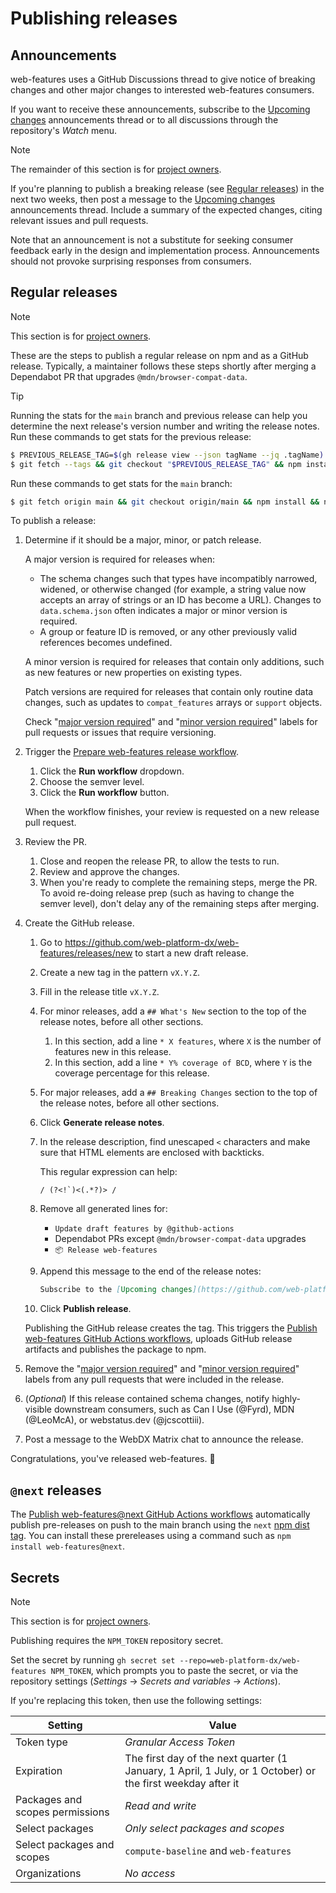 # Publishing releases

## Announcements

web-features uses a GitHub Discussions thread to give notice of breaking changes and other major changes to interested web-features consumers.

If you want to receive these announcements, subscribe to the [Upcoming changes](https://github.com/web-platform-dx/web-features/discussions/2613) announcements thread or to all discussions through the repository's _Watch_ menu.

> [!NOTE]
> The remainder of this section is for [project owners](../GOVERNANCE.md#roles-and-responsibilities).

If you're planning to publish a breaking release (see [Regular releases](#regular-releases)) in the next two weeks, then post a message to the [Upcoming changes](https://github.com/web-platform-dx/web-features/discussions/2613) announcements thread.
Include a summary of the expected changes, citing relevant issues and pull requests.

Note that an announcement is not a substitute for seeking consumer feedback early in the design and implementation process.
Announcements should not provoke surprising responses from consumers.

## Regular releases

> [!NOTE]
> This section is for [project owners](../GOVERNANCE.md#roles-and-responsibilities).

These are the steps to publish a regular release on npm and as a GitHub release.
Typically, a maintainer follows these steps shortly after merging a Dependabot PR that upgrades `@mdn/browser-compat-data`.

> [!TIP]
> 
> Running the stats for the `main` branch and previous release can help you determine the next release's version number and writing the release notes.
> Run these commands to get stats for the previous release:
> 
> ```sh
> $ PREVIOUS_RELEASE_TAG=$(gh release view --json tagName --jq .tagName)
> $ git fetch --tags && git checkout "$PREVIOUS_RELEASE_TAG" && npm install && npx tsx ./scripts/stats.ts
> ```
> Run these commands to get stats for the `main` branch:
> 
> ```sh
> $ git fetch origin main && git checkout origin/main && npm install && npx tsx ./scripts/stats.ts
> ```

To publish a release:

1. Determine if it should be a major, minor, or patch release.

   A major version is required for releases when:

   - The schema changes such that types have incompatibly narrowed, widened, or otherwise changed (for example, a string value now accepts an array of strings or an ID has become a URL). Changes to `data.schema.json` often indicates a major or minor version is required.
   - A group or feature ID is removed, or any other previously valid references becomes undefined.

   A minor version is required for releases that contain only additions, such as new features or new properties on existing types.

   Patch versions are required for releases that contain only routine data changes, such as updates to `compat_features` arrays or `support` objects.

   Check "[major version required][major-version]" and "[minor version required][minor-version]" labels for pull requests or issues that require versioning.

1. Trigger the [Prepare web-features release workflow](https://github.com/web-platform-dx/web-features/actions/workflows/prepare_release.yml).

   1. Click the **Run workflow** dropdown.
   1. Choose the semver level.
   1. Click the **Run workflow** button.

   When the workflow finishes, your review is requested on a new release pull request.

1. Review the PR.

   1. Close and reopen the release PR, to allow the tests to run.
   1. Review and approve the changes.
   1. When you're ready to complete the remaining steps, merge the PR.
      To avoid re-doing release prep (such as having to change the semver level), don't delay any of the remaining steps after merging.

1. Create the GitHub release.

   1. Go to https://github.com/web-platform-dx/web-features/releases/new to start a new draft release.
   1. Create a new tag in the pattern `vX.Y.Z`.
   1. Fill in the release title `vX.Y.Z`.
   1. For minor releases, add a `## What's New` section to the top of the release notes, before all other sections.

      1. In this section, add a line `* X features`, where `X` is the number of features new in this release.
      1. In this section, add a line `* Y% coverage of BCD`, where `Y` is the coverage percentage for this release.

   1. For major releases, add a `## Breaking Changes` section to the top of the release notes, before all other sections.
   1. Click **Generate release notes**.
   1. In the release description, find unescaped `<` characters and make sure that HTML elements are enclosed with backticks.

      This regular expression can help:

      ```regex
      / (?<!`)<(.*?)> /
      ```

   1. Remove all generated lines for:
   
      - `Update draft features by @github-actions`
      - Dependabot PRs except `@mdn/browser-compat-data` upgrades
      - `📦 Release web-features`

   1. Append this message to the end of the release notes:

      ```markdown
      Subscribe to the [Upcoming changes](https://github.com/web-platform-dx/web-features/discussions/2613) announcements thread for news about upcoming releases, such as breaking changes or major features.
      ```

   1. Click **Publish release**.

   Publishing the GitHub release creates the tag. This triggers the [Publish web-features GitHub Actions workflows](https://github.com/web-platform-dx/web-features/blob/main/.github/workflows/publish_web-features.yml), uploads GitHub release artifacts and publishes the package to npm.

1. Remove the "[major version required][major-version]" and "[minor version required][minor-version]" labels from any pull requests that were included in the release.

1. (_Optional_) If this release contained schema changes, notify highly-visible downstream consumers, such as Can I Use (@Fyrd), MDN (@LeoMcA), or webstatus.dev (@jcscottiii).

1. Post a message to the WebDX Matrix chat to announce the release.

Congratulations, you've released web-features. 🎉

[major-version]: https://github.com/web-platform-dx/web-features/pulls?q=is%3Apr+is%3Amerged+label%3A%22major+version+required%22+sort%3Aupdated-desc
[minor-version]: https://github.com/web-platform-dx/web-features/pulls?q=is%3Apr+is%3Amerged+label%3A%22minor+version+required%22+sort%3Aupdated-desc

## `@next` releases

The [Publish web-features@next GitHub Actions workflows](https://github.com/web-platform-dx/web-features/blob/main/.github/workflows/publish_next_web-features.yml) automatically publish pre-releases on push to the main branch using the `next` [npm dist tag](https://docs.npmjs.com/adding-dist-tags-to-packages).
You can install these prereleases using a command such as `npm install web-features@next`.

## Secrets

> [!NOTE]
> This section is for [project owners](../GOVERNANCE.md#roles-and-responsibilities).

Publishing requires the `NPM_TOKEN` repository secret.

Set the secret by running `gh secret set --repo=web-platform-dx/web-features NPM_TOKEN`,
which prompts you to paste the secret,
or via the repository settings (_Settings_ → _Secrets and variables_ → _Actions_).

If you're replacing this token, then use the following settings:

| Setting                         | Value                                                                                                      |
| ------------------------------- | ---------------------------------------------------------------------------------------------------------- |
| Token type                      | _Granular Access Token_                                                                                    |
| Expiration                      | The first day of the next quarter (1 January, 1 April, 1 July, or 1 October) or the first weekday after it |
| Packages and scopes permissions | _Read and write_                                                                                           |
| Select packages                 | _Only select packages and scopes_                                                                          |
| Select packages and scopes      | `compute-baseline` and `web-features`                                                                      |
| Organizations                   | _No access_                                                                                                |
